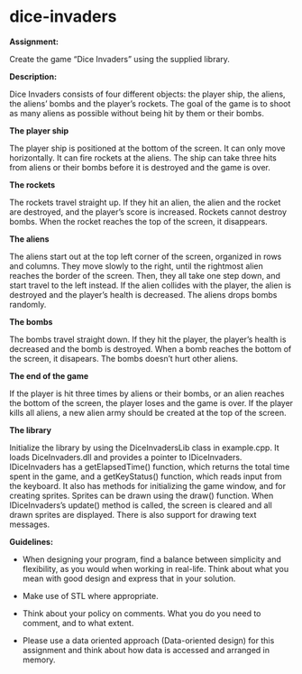 # dice-invaders

**Assignment:**

Create the game “Dice Invaders” using the supplied library.

**Description:**

Dice Invaders consists of four different objects: the player ship, the aliens, the aliens’ bombs and the player’s rockets. The goal of the game is to shoot as many aliens as possible without being hit by them or their bombs.

**The player ship**

The player ship is positioned at the bottom of the screen. It can only move horizontally. It can fire rockets at the aliens. The ship can take three hits from aliens or their bombs before it is destroyed and the game is over.

**The rockets**

The rockets travel straight up. If they hit an alien, the alien and the rocket are destroyed, and the player’s score is increased. Rockets cannot destroy bombs. When the rocket reaches the top of the screen, it disappears.
 
**The aliens**

The aliens start out at the top left corner of the screen, organized in rows and columns. They move slowly to the right, until the rightmost alien reaches the border of the screen. Then, they all take one step down, and start travel to the left instead. If the alien collides with the player, the alien is destroyed and the player’s health is decreased. The aliens drops bombs randomly.

**The bombs**

The bombs travel straight down. If they hit the player, the player’s health is decreased and the bomb is destroyed. When a bomb reaches the bottom of the screen, it disapears. The bombs doesn’t hurt other aliens.

**The end of the game**

If the player is hit three times by aliens or their bombs, or an alien reaches the bottom of the screen, the player loses and the game is over. If the player kills all aliens, a new alien army should be created at the top of the screen.

**The library**

Initialize the library by using the DiceInvadersLib class in example.cpp. It loads DiceInvaders.dll and provides a pointer to IDiceInvaders.
IDiceInvaders has a getElapsedTime() function, which returns the total time spent in the game, and a getKeyStatus() function, which reads input from the keyboard.
It also has methods for initializing the game window, and for creating sprites. Sprites can be drawn using the draw() function. When IDiceInvaders’s update() method is called, the screen is cleared and all drawn sprites are displayed. There is also support for drawing text messages.

**Guidelines:**


- When designing your program, find a balance between simplicity and flexibility, as you would when working in real-life. Think about what you mean with good design and express that in your solution.

- Make use of STL where appropriate.

- Think about your policy on comments. What you do you need to comment, and to what extent.

- Please use a data oriented approach (Data-oriented design) for this assignment and think about how data is accessed and arranged in memory.
